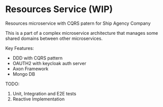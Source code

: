 # Resources Service (WIP)

Resources microservice with CQRS patern for Ship Agency Company

This is a part of a complex microservice architecture that manages some shared domains between other microservices.

Key Features:
- DDD with CQRS pattern
- OAUTH2 with keycloak auth server
- Axon Framework
- Mongo DB


TODO:
1. Unit, Integration and E2E tests
2. Reactive Implementation
